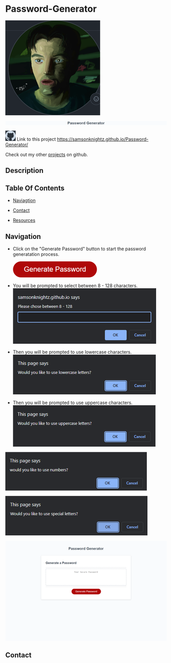 # Password-Generator
![SamsonKnightz](./assets/images/SamsonKnightz.png)

![blah](./assets/images/title.png)

![GithubLogo](./assets/images/githublogo.png)
Link to this project https://samsonknightz.github.io/Password-Generator/

Check out my other [projects](https://github.com/SamsonKnightz) on github.


## Description


## Table Of Contents
+ [Naviagtion](#)

+ [Contact](#)

+ [Resources](#)

## Navigation
+ Click on the "Generate Password" button to start the password generatation process.

    ![Generate Button](./assets/images/GeneratePasswordButton.png)

+ You will be prompted to select between 8 - 128 characters.
![blah](./assets/images/8-128.png)
+ Then you will be prompted to use lowercase characters.
![blah](./assets/images/lowercase.png)

+ Then you will be prompted to use uppercase characters.
![blah](./assets/images/uppercase.png)

![blah](./assets/images/numbers.png)

![blah](./assets/images/special%20characters.png)

![blah](./assets/images/password%20generator.png)
## Contact

